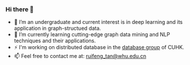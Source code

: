### Hi there 👋

<!--
**Ruifeng-Tan/Ruifeng-Tan** is a ✨ _special_ ✨ repository because its `README.md` (this file) appears on your GitHub profile.

Here are some ideas to get you started:

- 🔭 I’m currently working on ...
- 🌱 I’m currently learning ...
- 👯 I’m looking to collaborate on ...
- 🤔 I’m looking for help with ...
- 💬 Ask me about ...
- 📫 How to reach me: ...
- 😄 Pronouns: ...
- ⚡ Fun fact: ...
-->

- 🔭 I’m an undergraduate and current interest is in deep learning and its application in graph-structued data.
- 🌱 I’m currently learning cutting-edge graph data mining and NLP techniques and their applications.
- ⚡ I'm working on distributed database in the [database group](http://dbgroup.se.cuhk.edu.hk/people) of CUHK.
- 📫 Feel free to contact me at: ruifeng_tan@whu.edu.cn
